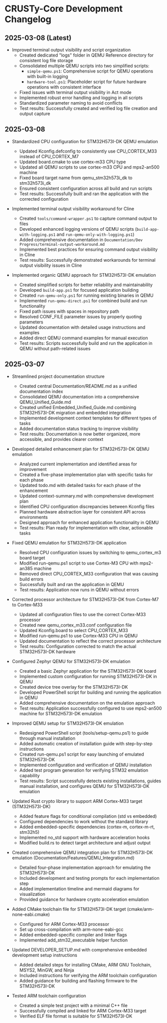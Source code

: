 # CRUSTy-Core Development Changelog

## 2025-03-08 (Latest)

- Improved terminal output visibility and script organization
  - Created dedicated "logs" folder in QEMU Reference directory for consistent log file storage
  - Consolidated multiple QEMU scripts into two simplified scripts:
    - `simple-qemu.ps1`: Comprehensive script for QEMU operations with built-in logging
    - `hardware-tool.ps1`: Placeholder script for future hardware operations with consistent interface
  - Fixed issues with terminal output visibility in Act mode
  - Implemented robust error handling and logging in all scripts
  - Standardized parameter naming to avoid conflicts
  - Test results: Successfully created and verified log file creation and output capture

## 2025-03-08

- Standardized CPU configuration for STM32H573I-DK QEMU emulation

  - Updated Kconfig.defconfig to consistently use CPU_CORTEX_M33 instead of CPU_CORTEX_M7
  - Updated board.cmake to use cortex-m33 CPU type
  - Updated all QEMU scripts to use cortex-m33 CPU and mps2-an500 machine
  - Fixed board target name from qemu_stm32h573i_dk to stm32h573i_dk
  - Ensured consistent configuration across all build and run scripts
  - Test results: Successfully built and ran the application with the corrected configuration

- Implemented terminal output visibility workaround for Cline

  - Created `tools/command-wrapper.ps1` to capture command output to files
  - Developed enhanced logging versions of QEMU scripts (`build-app-with-logging.ps1` and `run-qemu-only-with-logging.ps1`)
  - Added comprehensive documentation in `Documentation/Dev Progress/terminal-output-workaround.md`
  - Implemented best practices for ensuring command output visibility in Cline
  - Test results: Successfully demonstrated workarounds for terminal output visibility issues in Cline

- Implemented organic QEMU approach for STM32H573I-DK emulation
  - Created simplified scripts for better reliability and maintainability
  - Developed `build-app.ps1` for focused application building
  - Created `run-qemu-only.ps1` for running existing binaries in QEMU
  - Implemented `run-qemu-direct.ps1` for combined build and run functionality
  - Fixed path issues with spaces in repository path
  - Resolved CONF_FILE parameter issues by properly quoting parameters
  - Updated documentation with detailed usage instructions and examples
  - Added direct QEMU command examples for manual execution
  - Test results: Scripts successfully build and run the application in QEMU without path-related issues

## 2025-03-07

- Streamlined project documentation structure

  - Created central Documentation/README.md as a unified documentation index
  - Consolidated QEMU documentation into a comprehensive QEMU_Unified_Guide.md
  - Created unified Embedded_Unified_Guide.md combining STM32H573I-DK migration and embedded integration
  - Implemented development context templates for different types of tasks
  - Added documentation status tracking to improve visibility
  - Test results: Documentation is now better organized, more accessible, and provides clearer context

- Developed detailed enhancement plan for STM32H573I-DK QEMU emulation

  - Analyzed current implementation and identified areas for improvement
  - Created a five-phase implementation plan with specific tasks for each phase
  - Updated todo.md with detailed tasks for each phase of the enhancement
  - Updated context-summary.md with comprehensive development plan
  - Identified CPU configuration discrepancies between Kconfig files
  - Planned hardware abstraction layer for consistent API across environments
  - Designed approach for enhanced application functionality in QEMU
  - Test results: Plan ready for implementation with clear, actionable tasks

- Fixed QEMU emulation for STM32H573I-DK application

  - Resolved CPU configuration issues by switching to qemu_cortex_m3 board target
  - Modified run-qemu.ps1 script to use Cortex-M3 CPU with mps2-an385 machine
  - Removed direct CPU_CORTEX_M33 configuration that was causing build errors
  - Successfully built and ran the application in QEMU
  - Test results: Application now runs in QEMU without errors

- Corrected processor architecture for STM32H573I-DK from Cortex-M7 to Cortex-M33

  - Updated all configuration files to use the correct Cortex-M33 processor
  - Created new qemu_cortex_m33.conf configuration file
  - Updated Kconfig.board to select CPU_CORTEX_M33
  - Modified run-qemu.ps1 to use Cortex-M33 CPU in QEMU
  - Updated documentation to reflect the correct processor architecture
  - Test results: Configuration corrected to match the actual STM32H573I-DK hardware

- Configured Zephyr QEMU for STM32H573I-DK emulation

  - Created a basic Zephyr application for the STM32H573I-DK board
  - Implemented custom configuration for running STM32H573I-DK in QEMU
  - Created device tree overlay for the STM32H573I-DK
  - Developed PowerShell script for building and running the application in QEMU
  - Added comprehensive documentation on the emulation approach
  - Test results: Application successfully configured to use mps2-an500 machine for STM32H573I-DK emulation

- Improved QEMU setup for STM32H573I-DK emulation

  - Redesigned PowerShell script (tools/setup-qemu.ps1) to guide through manual installation
  - Added automatic creation of installation guide with step-by-step instructions
  - Created run-qemu.ps1 script for easy launching of emulated STM32H573I-DK
  - Implemented configuration and verification of QEMU installation
  - Added test program generation for verifying STM32 emulation capability
  - Test results: Script successfully detects existing installations, guides manual installation, and configures QEMU for STM32H573I-DK emulation

- Updated Rust crypto library to support ARM Cortex-M33 target (STM32H573I-DK)

  - Added feature flags for conditional compilation (std vs embedded)
  - Configured dependencies to work without the standard library
  - Added embedded-specific dependencies (cortex-m, cortex-m-rt, stm32h5)
  - Implemented no_std support with hardware acceleration hooks
  - Modified build.rs to detect target architecture and adjust output

- Created comprehensive QEMU integration plan for STM32H573I-DK emulation (Documentation/Features/QEMU_Integration.md)

  - Detailed four-phase implementation approach for emulating the STM32H573I-DK
  - Included development and testing prompts for each implementation step
  - Added implementation timeline and mermaid diagrams for visualization
  - Provided guidance for hardware crypto acceleration emulation

- Added CMake toolchain file for STM32H573I-DK target (cmake/arm-none-eabi.cmake)
  - Configured for ARM Cortex-M33 processor
  - Set up cross-compilation with arm-none-eabi-gcc
  - Added embedded-specific compiler and linker flags
  - Implemented add_stm32_executable helper function
- Updated DEVELOPER_SETUP.md with comprehensive embedded development setup instructions
  - Added detailed steps for installing CMake, ARM GNU Toolchain, MSYS2, MinGW, and Ninja
  - Included instructions for verifying the ARM toolchain configuration
  - Added guidance for building and flashing firmware to the STM32H573I-DK
- Tested ARM toolchain configuration
  - Created a simple test project with a minimal C++ file
  - Successfully compiled and linked for ARM Cortex-M33 target
  - Verified ELF file format is suitable for STM32H573I-DK
